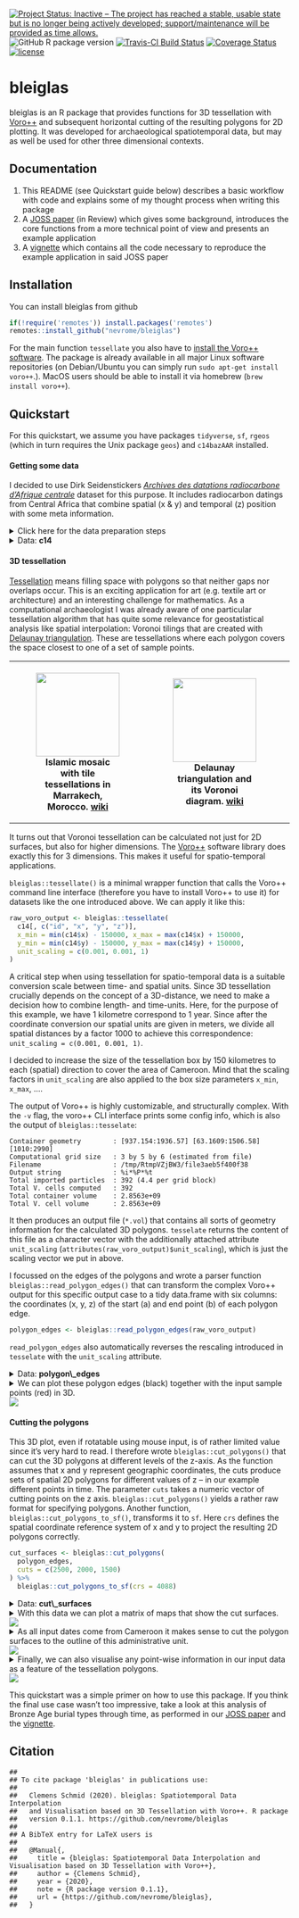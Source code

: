 
[![Project Status: Inactive – The project has reached a stable, usable
state but is no longer being actively developed; support/maintenance
will be provided as time
allows.](https://www.repostatus.org/badges/latest/inactive.svg)](https://www.repostatus.org/#inactive)
![GitHub R package
version](https://img.shields.io/github/r-package/v/nevrome/bleiglas)
[![Travis-CI Build
Status](https://travis-ci.com/nevrome/bleiglas.svg?branch=master)](https://travis-ci.com/nevrome/bleiglas)
[![Coverage
Status](https://img.shields.io/codecov/c/github/nevrome/bleiglas/master.svg)](https://codecov.io/github/nevrome/bleiglas?branch=master)
[![license](https://img.shields.io/github/license/nevrome/bleiglas)](https://www.r-project.org/Licenses/MIT)

<!-- README.md is generated from README.Rmd. Please edit that file -->

# bleiglas

bleiglas is an R package that provides functions for 3D tessellation
with [Voro++](http://math.lbl.gov/voro++/) and subsequent horizontal
cutting of the resulting polygons for 2D plotting. It was developed for
archaeological spatiotemporal data, but may as well be used for other
three dimensional contexts.

## Documentation

1.  This README (see Quickstart guide below) describes a basic workflow
    with code and explains some of my thought process when writing this
    package
2.  A [JOSS
    paper](https://github.com/nevrome/bleiglas/blob/master/paper/paper.md)
    (in Review) which gives some background, introduces the core
    functions from a more technical point of view and presents an
    example application
3.  A
    [vignette](https://github.com/nevrome/bleiglas/blob/master/vignettes/complete_example.Rmd)
    which contains all the code necessary to reproduce the example
    application in said JOSS paper

## Installation

You can install bleiglas from github

``` r
if(!require('remotes')) install.packages('remotes')
remotes::install_github("nevrome/bleiglas")
```

For the main function `tessellate` you also have to [install the Voro++
software](http://math.lbl.gov/voro++/download/). The package is already
available in all major Linux software repositories (on Debian/Ubuntu you
can simply run `sudo apt-get install voro++`.). MacOS users should be
able to install it via homebrew (`brew install voro++`).

## Quickstart

For this quickstart, we assume you have packages `tidyverse`, `sf`,
`rgeos` (which in turn requires the Unix package `geos`) and `c14bazAAR`
installed.

#### Getting some data

I decided to use Dirk Seidenstickers [*Archives des datations
radiocarbone d’Afrique
centrale*](https://github.com/dirkseidensticker/aDRAC) dataset for this
purpose. It includes radiocarbon datings from Central Africa that
combine spatial (x & y) and temporal (z) position with some meta
information.

<details>
<summary>
Click here for the data preparation steps
</summary>
<p>

I selected dates from Cameroon between 1000 and 3000 uncalibrated BP and
projected them into a worldwide cylindrical reference system (epsg
[4088](https://epsg.io/4088)). As Cameroon is close to the equator this
projection should represent distances, angles and areas sufficiently
correct for this example exercise. As a minor pre-processing step, I
here also remove samples with equal position in all three dimensions for
the tessellation.

``` r
# download raw data
c14_cmr <- c14bazAAR::get_c14data("adrac") %>% 
  # filter data
  dplyr::filter(!is.na(lat) & !is.na(lon), c14age > 1000, c14age < 3000, country == "CMR") 
```

    ##   |                                                          |                                                  |   0%  |                                                          |++++++++++++++++++++++++++++++++++++++++++++++++++|  99%  |                                                          |++++++++++++++++++++++++++++++++++++++++++++++++++| 100%

``` r
# remove doubles
c14_cmr_unique <- c14_cmr %>%
  dplyr::mutate(
    rounded_coords_lat = round(lat, 3),
    rounded_coords_lon = round(lon, 3)
  ) %>%
  dplyr::group_by(rounded_coords_lat, rounded_coords_lon, c14age) %>%
  dplyr::filter(dplyr::row_number() == 1) %>%
  dplyr::ungroup()

# transform coordinates
coords <- data.frame(c14_cmr_unique$lon, c14_cmr_unique$lat) %>% 
  sf::st_as_sf(coords = c(1, 2), crs = 4326) %>% 
  sf::st_transform(crs = 4088) %>% 
  sf::st_coordinates()

# create active dataset
c14 <- c14_cmr_unique %>% 
  dplyr::transmute(
    id = 1:nrow(.),
    x = coords[,1], 
    y = coords[,2], 
    z = c14age,
    period = period
)
```

</p>
</details>
<details>
<summary>
Data: <b>c14</b>
</summary>
<p>

``` r
c14 
```

    ## # A tibble: 393 x 5
    ##       id        x       y     z period
    ##    <int>    <dbl>   <dbl> <int> <chr> 
    ##  1     1 1284303. 450340.  1920 EIA   
    ##  2     2 1101276. 321798.  2340 EIA   
    ##  3     3 1101276. 321798.  2520 LSA   
    ##  4     4 1093159. 264311.  2000 <NA>  
    ##  5     5 1132077. 340034.  1670 <NA>  
    ##  6     6 1101276. 321798.  2200 <NA>  
    ##  7     7 1101276. 321798.  2030 <NA>  
    ##  8     8 1101276. 321798.  1760 EIA   
    ##  9     9 1093159. 264311.  1710 <NA>  
    ## 10    10 1093159. 264311.  1940 <NA>  
    ## # … with 383 more rows

</p>
</details>

#### 3D tessellation

[Tessellation](https://en.wikipedia.org/wiki/Tessellation) means filling
space with polygons so that neither gaps nor overlaps occur. This is an
exciting application for art (e.g. textile art or architecture) and an
interesting challenge for mathematics. As a computational archaeologist
I was already aware of one particular tessellation algorithm that has
quite some relevance for geostatistical analysis like spatial
interpolation: Voronoi tilings that are created with [Delaunay
triangulation](https://en.wikipedia.org/wiki/Delaunay_triangulation).
These are tessellations where each polygon covers the space closest to
one of a set of sample points.

<table style="width:100%">
<tr>
<th>
<figure>
<img src="https://upload.wikimedia.org/wikipedia/commons/thumb/6/66/Ceramic_Tile_Tessellations_in_Marrakech.jpg/320px-Ceramic_Tile_Tessellations_in_Marrakech.jpg" height="150" />
<figcaption>
Islamic mosaic with tile tessellations in Marrakech, Morocco.
<a href="https://en.wikipedia.org/wiki/File:Ceramic_Tile_Tessellations_in_Marrakech.jpg">wiki</a>
</figcaption>
</figure>
</th>
<th>
<figure>
<img src="https://upload.wikimedia.org/wikipedia/commons/thumb/5/56/Delaunay_Voronoi.svg/441px-Delaunay_Voronoi.svg.png" height="150" />
<figcaption>
Delaunay triangulation and its Voronoi diagram.
<a href="https://commons.wikimedia.org/wiki/File:Delaunay_Voronoi.svg">wiki</a>
</figcaption>
</figure>
</th>
<th>
<figure>
<img src="http://math.lbl.gov/voro++/examples/custom_output/custom_output_l.png" height="150" />
<figcaption>
Output example of Voro++ rendered with POV-Ray.
<a href="http://math.lbl.gov/voro++">math.lbl.gov</a>
</figcaption>
</figure>
</th>
<tr>
</table>

It turns out that Voronoi tessellation can be calculated not just for 2D
surfaces, but also for higher dimensions. The
[Voro++](http://math.lbl.gov/voro++/) software library does exactly this
for 3 dimensions. This makes it useful for spatio-temporal applications.

`bleiglas::tessellate()` is a minimal wrapper function that calls the
Voro++ command line interface (therefore you have to install Voro++ to
use it) for datasets like the one introduced above. We can apply it like
this:

``` r
raw_voro_output <- bleiglas::tessellate(
  c14[, c("id", "x", "y", "z")],
  x_min = min(c14$x) - 150000, x_max = max(c14$x) + 150000, 
  y_min = min(c14$y) - 150000, y_max = max(c14$y) + 150000,
  unit_scaling = c(0.001, 0.001, 1)
)
```

A critical step when using tessellation for spatio-temporal data is a
suitable conversion scale between time- and spatial units. Since 3D
tessellation crucially depends on the concept of a 3D-distance, we need
to make a decision how to combine length- and time-units. Here, for the
purpose of this example, we have 1 kilometre correspond to 1 year. Since
after the coordinate conversion our spatial units are given in meters,
we divide all spatial distances by a factor 1000 to achieve this
correspondence: `unit_scaling = c(0.001, 0.001, 1)`.

I decided to increase the size of the tessellation box by 150 kilometres
to each (spatial) direction to cover the area of Cameroon. Mind that the
scaling factors in `unit_scaling` are also applied to the box size
parameters `x_min`, `x_max`, ….

The output of Voro++ is highly customizable, and structurally complex.
With the `-v` flag, the voro++ CLI interface prints some config info,
which is also the output of `bleiglas::tesselate`:

    Container geometry        : [937.154:1936.57] [63.1609:1506.58] [1010:2990]
    Computational grid size   : 3 by 5 by 6 (estimated from file)
    Filename                  : /tmp/RtmpVZjBW3/file3aeb5f400f38
    Output string             : %i*%P*%t
    Total imported particles  : 392 (4.4 per grid block)
    Total V. cells computed   : 392
    Total container volume    : 2.8563e+09
    Total V. cell volume      : 2.8563e+09

It then produces an output file (`*.vol`) that contains all sorts of
geometry information for the calculated 3D polygons. `tesselate` returns
the content of this file as a character vector with the additionally
attached attribute `unit_scaling`
(`attributes(raw_voro_output)$unit_scaling`), which is just the scaling
vector we put in above.

I focussed on the edges of the polygons and wrote a parser function
`bleiglas::read_polygon_edges()` that can transform the complex Voro++
output for this specific output case to a tidy data.frame with six
columns: the coordinates (x, y, z) of the start (a) and end point (b) of
each polygon edge.

``` r
polygon_edges <- bleiglas::read_polygon_edges(raw_voro_output)
```

`read_polygon_edges` also automatically reverses the rescaling
introduced in `tesselate` with the `unit_scaling` attribute.

<details>
<summary>
Data: <b>polygon\_edges</b>
</summary>
<p>

    ##            x.a     y.a     z.a     x.b    y.b     z.b polygon_id
    ##     1:  937154  374130 1307.99 1201480 392161 1299.80         25
    ##     2: 1289460  241706 1324.42 1201480 392161 1299.80         25
    ##     3: 1212280  387619 1290.18 1201480 392161 1299.80         25
    ##     4: 1190480  335990 1202.59 1233970 377206 1268.57         25
    ##     5: 1352310  233958 1240.81 1233970 377206 1268.57         25
    ##    ---                                                          
    ## 24916: 1341410 1041000 2655.00 1645270 892489 2655.00        290
    ## 24917: 1622180  900165 2682.50 1645270 892489 2655.00        290
    ## 24918: 1361490 1027580 2682.50 1622180 900165 2682.50        290
    ## 24919: 1596200  911750 2731.50 1622180 900165 2682.50        290
    ## 24920: 1645270  892489 2655.00 1622180 900165 2682.50        290

</p>
</details>
<details>
<summary>
We can plot these polygon edges (black) together with the input sample
points (red) in 3D.
</summary>
<p>

``` r
rgl::axes3d()
rgl::points3d(c14$x, c14$y, c14$z, color = "red")
rgl::aspect3d(1, 1, 1)
rgl::segments3d(
  x = as.vector(t(polygon_edges[,c(1,4)])),
  y = as.vector(t(polygon_edges[,c(2,5)])),
  z = as.vector(t(polygon_edges[,c(3,6)]))
)
rgl::view3d(userMatrix = view_matrix, zoom = 0.9)
```

</p>
</details>

<img src="README_files/figure-gfm/unnamed-chunk-8-1.png" style="display: block; margin: auto;" />

#### Cutting the polygons

This 3D plot, even if rotatable using mouse input, is of rather limited
value since it’s very hard to read. I therefore wrote
`bleiglas::cut_polygons()` that can cut the 3D polygons at different
levels of the z-axis. As the function assumes that x and y represent
geographic coordinates, the cuts produce sets of spatial 2D polygons for
different values of z – in our example different points in time. The
parameter `cuts` takes a numeric vector of cutting points on the z axis.
`bleiglas::cut_polygons()` yields a rather raw format for specifying
polygons. Another function, `bleiglas::cut_polygons_to_sf()`, transforms
it to `sf`. Here `crs` defines the spatial coordinate reference system
of x and y to project the resulting 2D polygons correctly.

``` r
cut_surfaces <- bleiglas::cut_polygons(
  polygon_edges, 
  cuts = c(2500, 2000, 1500)
) %>%
  bleiglas::cut_polygons_to_sf(crs = 4088)
```

<details>
<summary>
Data: <b>cut\_surfaces</b>
</summary>
<p>

    ## Simple feature collection with 76 features and 2 fields
    ## geometry type:  POLYGON
    ## dimension:      XY
    ## bbox:           xmin: 937154 ymin: 63160.9 xmax: 1936570 ymax: 1506580
    ## projected CRS:  World Equidistant Cylindrical (Sphere)
    ## First 10 features:
    ##                                 x    z  id
    ## 1  POLYGON ((1195386 319810.5,... 2500   3
    ## 2  POLYGON ((1936570 809055.4,... 2500  31
    ## 3  POLYGON ((1146675 374628.2,... 2500  38
    ## 4  POLYGON ((1215947 365177.1,... 2500  40
    ## 5  POLYGON ((1416056 455852, 1... 2500  69
    ## 6  POLYGON ((1082719 969489.5,... 2500 103
    ## 7  POLYGON ((1936570 315020.3,... 2500 105
    ## 8  POLYGON ((1386575 333838.1,... 2500 135
    ## 9  POLYGON ((1116416 63160.9, ... 2500 144
    ## 10 POLYGON ((1377347 63160.9, ... 2500 185

</p>
</details>
<details>
<summary>
With this data we can plot a matrix of maps that show the cut surfaces.
</summary>
<p>

``` r
cut_surfaces %>%
  ggplot() +
  geom_sf(
    aes(fill = z), 
    color = "white",
    lwd = 0.2
  ) +
  geom_sf_text(aes(label = id)) +
  facet_wrap(~z) +
  theme(
    axis.text = element_blank(),
    axis.ticks = element_blank()
  )
```

</p>
</details>

<img src="README_files/figure-gfm/unnamed-chunk-12-1.png" style="display: block; margin: auto;" />

<details>
<summary>
As all input dates come from Cameroon it makes sense to cut the polygon
surfaces to the outline of this administrative unit.
</summary>
<p>

``` r
cameroon_border <- rnaturalearth::ne_countries(scale = "medium", returnclass = "sf") %>% 
  dplyr::filter(name == "Cameroon") %>% 
  sf::st_transform(4088)

cut_surfaces_cropped <- cut_surfaces %>% sf::st_intersection(cameroon_border)
```

``` r
cut_surfaces_cropped %>%
  ggplot() +
  geom_sf(
    aes(fill = z), 
    color = "white",
    lwd = 0.2
  ) +
  facet_wrap(~z) +
  theme(
    axis.text = element_blank(),
    axis.ticks = element_blank()
  )
```

<p>
</details>

<img src="README_files/figure-gfm/unnamed-chunk-15-1.png" style="display: block; margin: auto;" />

<details>
<summary>
Finally, we can also visualise any point-wise information in our input
data as a feature of the tessellation polygons.
</summary>
<p>

``` r
cut_surfaces_material <- cut_surfaces_cropped %>%
  dplyr::left_join(
    c14, by = "id"
  )
```

``` r
cut_surfaces_material %>%
  ggplot() +
  geom_sf(
    aes(fill = period), 
    color = "white",
    lwd = 0.2
  ) +
  facet_wrap(~z.x) +
  theme(
    axis.text = element_blank(),
    axis.ticks = element_blank()
  )
```

</p>
</details>

<img src="README_files/figure-gfm/unnamed-chunk-18-1.png" style="display: block; margin: auto;" />

This quickstart was a simple primer on how to use this package. If you
think the final use case wasn’t too impressive, take a look at this
analysis of Bronze Age burial types through time, as performed in our
[JOSS
paper](https://github.com/nevrome/bleiglas/blob/master/paper/paper.md)
and the
[vignette](https://github.com/nevrome/bleiglas/blob/master/vignettes/complete_example.Rmd).

<!-- Add JOSS paper figure here? Just a suggestion as a further teaser. It's just beautiful -->

## Citation

    ## 
    ## To cite package 'bleiglas' in publications use:
    ## 
    ##   Clemens Schmid (2020). bleiglas: Spatiotemporal Data Interpolation
    ##   and Visualisation based on 3D Tessellation with Voro++. R package
    ##   version 0.1.1. https://github.com/nevrome/bleiglas
    ## 
    ## A BibTeX entry for LaTeX users is
    ## 
    ##   @Manual{,
    ##     title = {bleiglas: Spatiotemporal Data Interpolation and Visualisation based on 3D Tessellation with Voro++},
    ##     author = {Clemens Schmid},
    ##     year = {2020},
    ##     note = {R package version 0.1.1},
    ##     url = {https://github.com/nevrome/bleiglas},
    ##   }
